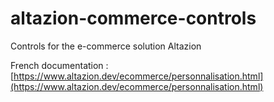 # altazion-commerce-controls
Controls for the e-commerce solution Altazion

French documentation : [https://www.altazion.dev/ecommerce/personnalisation.html](https://www.altazion.dev/ecommerce/personnalisation.html)
